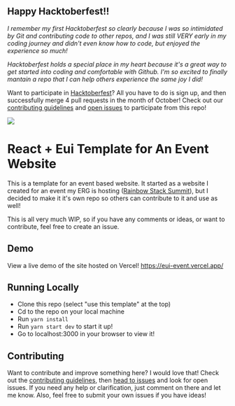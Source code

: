 ## Happy Hacktoberfest!!

_I remember my first Hacktoberfest so clearly because I was so intimidated by Git and contributing code to other repos, and I was still VERY early in my coding journey and didn't even know how to code, but enjoyed the experience so much!_

_Hacktoberfest holds a special place in my heart because it's a great way to get started into coding and comfortable with Github. I'm so excited to finally mantain a repo that I can help others experience the same joy I did!_

Want to participate in [Hacktoberfest](https://hacktoberfest.com/)? All you have to do is sign up, and then successfully merge 4 pull requests in the month of October! Check out our [contributing guidelines](https://github.com/brittanyjoiner15/eui-event/blob/main/contributing.md) and [open issues](https://github.com/brittanyjoiner15/eui-event) to participate from this repo!

![](https://firebasestorage.googleapis.com/v0/b/photo-url-generator-e736c.appspot.com/o/posts%2FZaQRmT7oKMwu9dgUV1bf%2Fimage?alt=media&token=acb8b002-fa77-4bb7-98d6-9195adfa41f4)

# React + Eui Template for An Event Website

This is a template for an event based website. It started as a website I created for an event my ERG is hosting ([Rainbow Stack Summit](https://www.rainbowstacksummit.com/)), but I decided to make it it's own repo so others can contribute to it and use as well!

This is all very much WIP, so if you have any comments or ideas, or want to contribute, feel free to create an issue.

## Demo

View a live demo of the site hosted on Vercel!
https://eui-event.vercel.app/

## Running Locally

- Clone this repo (select "use this template" at the top)
- Cd to the repo on your local machine
- Run `yarn install`
- Run `yarn start dev` to start it up!
- Go to localhost:3000 in your browser to view it!

## Contributing

Want to contribute and improve something here? I would love that! Check out the [contributing guidelines](https://github.com/brittanyjoiner15/eui-event/blob/main/contributing.md), then [head to issues](https://github.com/brittanyjoiner15/eui-event/issues) and look for open issues. If you need any help or clarification, just comment on there and let me know. Also, feel free to submit your own issues if you have ideas!
